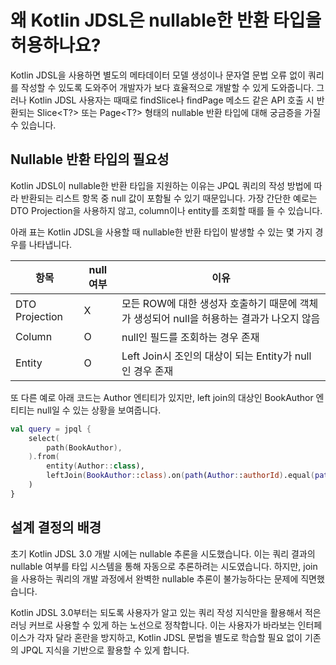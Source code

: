 # 왜 Kotlin JDSL은 nullable한 반환 타입을 허용하나요?

Kotlin JDSL을 사용하면 별도의 메타데이터 모델 생성이나 문자열 문법 오류 없이 쿼리를 작성할 수 있도록 도와주어 개발자가 보다 효율적으로 개발할 수 있게 도와줍니다.
그러나 Kotlin JDSL 사용자는 때때로 findSlice나 findPage 메소드 같은 API 호출 시 반환되는 Slice<T?> 또는 Page<T?> 형태의 nullable 반환 타입에 대해 궁금증을 가질 수 있습니다.

## Nullable 반환 타입의 필요성

Kotlin JDSL이 nullable한 반환 타입을 지원하는 이유는 JPQL 쿼리의 작성 방법에 따라 반환되는 리스트 항목 중 null 값이 포함될 수 있기 때문입니다.
가장 간단한 예로는 DTO Projection을 사용하지 않고, column이나 entity를 조회할 때를 들 수 있습니다.

아래 표는 Kotlin JDSL을 사용할 때 nullable한 반환 타입이 발생할 수 있는 몇 가지 경우를 나타냅니다.

| 항목	            | null 여부 | 	이유                                                     |
|----------------|---------|---------------------------------------------------------|
| DTO Projection | 	X      | 	모든 ROW에 대한 생성자 호출하기 때문에 객체가 생성되어 null을 허용하는 결과가 나오지 않음 |
| Column         | 	O      | 	null인 필드를 조회하는 경우 존재                                   |
| Entity         | 	O      | 	Left Join시 조인의 대상이 되는 Entity가 null인 경우 존재              |

또 다른 예로 아래 코드는 Author 엔티티가 있지만, left join의 대상인 BookAuthor 엔티티는 null일 수 있는 상황을 보여줍니다.

```kotlin
val query = jpql {
    select(
        path(BookAuthor),
    ).from(
        entity(Author::class),
        leftJoin(BookAuthor::class).on(path(Author::authorId).equal(path(BookAuthor::authorId))),
    )
}
```

## 설계 결정의 배경

초기 Kotlin JDSL 3.0 개발 시에는 nullable 추론을 시도했습니다.
이는 쿼리 결과의 nullable 여부를 타입 시스템을 통해 자동으로 추론하려는 시도였습니다.
하지만, join을 사용하는 쿼리의 개발 과정에서 완벽한 nullable 추론이 불가능하다는 문제에 직면했습니다.

Kotlin JDSL 3.0부터는 되도록 사용자가 알고 있는 쿼리 작성 지식만을 활용해서 적은 러닝 커브로 사용할 수 있게 하는 노선으로 정착합니다.
이는 사용자가 바라보는 인터페이스가 각자 달라 혼란을 방지하고, Kotlin JDSL 문법을 별도로 학습할 필요 없이 기존의 JPQL 지식을 기반으로 활용할 수 있게 합니다.
